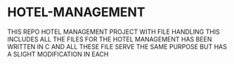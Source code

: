 # HOTEL-MANAGEMENT
THIS REPO HOTEL MANAGEMENT PROJECT WITH FILE HANDLING 
THIS INCLUDES ALL THE FILES FOR THE HOTEL MANAGEMENT HAS BEEN WRITTEN IN C AND ALL THESE FILE SERVE THE SAME PURPOSE BUT HAS A SLIGHT MODIFICATION IN EACH 
